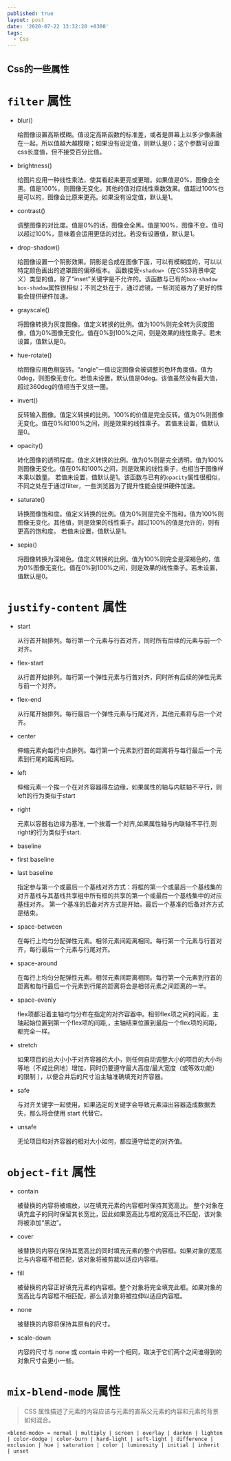 ```yaml
---
published: true
layout: post
date: '2020-07-22 13:32:20 +0300'
tags:
  - Css
---
```

## Css的一些属性

# `filter` 属性

- blur()

	给图像设置高斯模糊。值设定高斯函数的标准差，或者是屏幕上以多少像素融在一起，所以值越大越模糊；如果没有设定值，则默认是0；这个参数可设置css长度值，但不接受百分比值。
    
- brightness()

	给图片应用一种线性乘法，使其看起来更亮或更暗。如果值是0%，图像会全黑。值是100%，则图像无变化。其他的值对应线性乘数效果。值超过100%也是可以的，图像会比原来更亮。如果没有设定值，默认是1。
    
- contrast()

	调整图像的对比度。值是0%的话，图像会全黑。值是100%，图像不变。值可以超过100%，意味着会运用更低的对比。若没有设置值，默认是1。

- drop-shadow()
	
	给图像设置一个阴影效果。阴影是合成在图像下面，可以有模糊度的，可以以特定颜色画出的遮罩图的偏移版本。 函数接受`<shadow>`（在CSS3背景中定义）类型的值，除了“inset”关键字是不允许的。该函数与已有的`box-shadow box-shadow`属性很相似；不同之处在于，通过滤镜，一些浏览器为了更好的性能会提供硬件加速。 
    
- grayscale()

	将图像转换为灰度图像。值定义转换的比例。值为100%则完全转为灰度图像，值为0%图像无变化。值在0%到100%之间，则是效果的线性乘子。若未设置，值默认是0。

- hue-rotate()
	
   给图像应用色相旋转。“angle”一值设定图像会被调整的色环角度值。值为0deg，则图像无变化。若值未设置，默认值是0deg。该值虽然没有最大值，超过360deg的值相当于又绕一圈。
   
- invert()

	反转输入图像。值定义转换的比例。100%的价值是完全反转。值为0%则图像无变化。值在0%和100%之间，则是效果的线性乘子。 若值未设置，值默认是0。
    
- opacity()

	转化图像的透明程度。值定义转换的比例。值为0%则是完全透明，值为100%则图像无变化。值在0%和100%之间，则是效果的线性乘子，也相当于图像样本乘以数量。 若值未设置，值默认是1。该函数与已有的`opacity`属性很相似，不同之处在于通过filter，一些浏览器为了提升性能会提供硬件加速。
    
- saturate()

	转换图像饱和度。值定义转换的比例。值为0%则是完全不饱和，值为100%则图像无变化。其他值，则是效果的线性乘子。超过100%的值是允许的，则有更高的饱和度。 若值未设置，值默认是1。
    
- sepia()

	将图像转换为深褐色。值定义转换的比例。值为100%则完全是深褐色的，值为0%图像无变化。值在0%到100%之间，则是效果的线性乘子。若未设置，值默认是0。
    
    


# `justify-content` 属性

- start

	从行首开始排列。每行第一个元素与行首对齐，同时所有后续的元素与前一个对齐。
- flex-start

	从行首开始排列。每行第一个弹性元素与行首对齐，同时所有后续的弹性元素与前一个对齐。
- flex-end

	从行尾开始排列。每行最后一个弹性元素与行尾对齐，其他元素将与后一个对齐。
- center

	伸缩元素向每行中点排列。每行第一个元素到行首的距离将与每行最后一个元素到行尾的距离相同。
- left

	伸缩元素一个挨一个在对齐容器得左边缘，如果属性的轴与内联轴不平行，则left的行为类似于start
- right

	元素以容器右边缘为基准, 一个挨着一个对齐,如果属性轴与内联轴不平行,则right的行为类似于start.
- baseline
- first baseline
- last baseline

	指定参与第一个或最后一个基线对齐方式：将框的第一个或最后一个基线集的对齐基线与其基线共享组中所有框的共享的第一个或最后一个基线集中的对应基线对齐。
   第一个基准的后备对齐方式是开始，最后一个基准的后备对齐方式是结束。

- space-between

	在每行上均匀分配弹性元素。相邻元素间距离相同。每行第一个元素与行首对齐，每行最后一个元素与行尾对齐。
    
- space-around

	在每行上均匀分配弹性元素。相邻元素间距离相同。每行第一个元素到行首的距离和每行最后一个元素到行尾的距离将会是相邻元素之间距离的一半。
    
- space-evenly

	flex项都沿着主轴均匀分布在指定的对齐容器中。相邻flex项之间的间距，主轴起始位置到第一个flex项的间距,，主轴结束位置到最后一个flex项的间距，都完全一样。
    
- stretch

	如果项目的总大小小于对齐容器的大小，则任何自动调整大小的项目的大小均等地（不成比例地）增加，同时仍要遵守最大高度/最大宽度（或等效功能）的限制 ），以便合并后的尺寸沿主轴准确填充对齐容器。
    
- safe

	与对齐关键字一起使用，如果选定的关键字会导致元素溢出容器造成数据丢失，那么将会使用 start 代替它。
    
- unsafe

	无论项目和对齐容器的相对大小如何，都应遵守给定的对齐值。


# `object-fit` 属性

- contain

	被替换的内容将被缩放，以在填充元素的内容框时保持其宽高比。 整个对象在填充盒子的同时保留其长宽比，因此如果宽高比与框的宽高比不匹配，该对象将被添加“黑边”。
    
- cover

	被替换的内容在保持其宽高比的同时填充元素的整个内容框。如果对象的宽高比与内容框不相匹配，该对象将被剪裁以适应内容框。

- fill

	被替换的内容正好填充元素的内容框。整个对象将完全填充此框。如果对象的宽高比与内容框不相匹配，那么该对象将被拉伸以适应内容框。
    
- none

	被替换的内容将保持其原有的尺寸。
    
- scale-down

	内容的尺寸与 none 或 contain 中的一个相同，取决于它们两个之间谁得到的对象尺寸会更小一些。
    

 
# `mix-blend-mode` 属性

>CSS 属性描述了元素的内容应该与元素的直系父元素的内容和元素的背景如何混合。

`<blend-mode> = normal | multiply | screen | overlay | darken | lighten | color-dodge | color-burn | hard-light | soft-light | difference | exclusion | hue | saturation | color | luminosity | initial | inherit | unset`